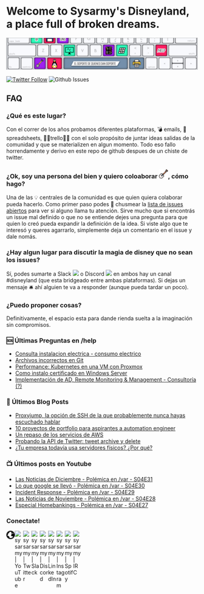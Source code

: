 # Welcome to Sysarmy's Disneyland, a place full of broken dreams.
<img src="https://raw.githubusercontent.com/edux/disneyland/master/misc/images/banner_sysarmy.png">

[![Twitter Follow](https://img.shields.io/twitter/follow/sysarmy?color=1DA1F2&logo=twitter&style=for-the-badge)](https://twitter.com/intent/follow?original_referer=https%3A%2F%2Fgithub.com%2Fsysarmy&screen_name=sysarmy)
![Github Issues](https://img.shields.io/github/issues/sysarmy/disneyland?label=geniales%20ideas%20Pendientes&style=for-the-badge&logoWitdh=50) 

## FAQ

### ¿Qué es este lugar?

Con el correr de los años probamos diferentes plataformas, 💣 emails, 💩 spreadsheets, 💩💩trello💩💩 con el solo propósito de juntar ideas salidas de la comunidad y que se materializen en algun momento. Todo eso fallo horrendamente y derivo en este repo de github despues de un chiste de twitter. 

### ¿Ok, soy una persona del bien y quiero coloaborar <img src="https://raw.githubusercontent.com/edux/disneyland/master/misc/images/shovel.png" width="24">, cómo hago?


Una de las 💡 centrales de la comunidad es que quien quiera colaborar pueda hacerlo. Como primer paso podes 🔎 chusmear la [lista de issues abiertos](https://github.com/sysarmy/disneyland/issues) para ver si alguno llama tu atención. Sirve mucho que si encontrás un issue mal definido o que no se entiende dejes una pregunta para que quien lo creó pueda expandir la definición de la idea. Si viste algo que te interesó y queres agarrarlo, simplemente deja un comentario en el issue y dale nomás.

### ¿Hay algun lugar para discutir la magia de disney que no sean los issues?

Sí, podes sumarte a Slack [<img width="15px" src="https://cdn.jsdelivr.net/npm/simple-icons@v3/icons/slack.svg" />][slack]
 o Discord [<img width="15px" src="https://cdn.jsdelivr.net/npm/simple-icons@v3/icons/discord.svg" />][discord] en ambos hay un canal #disneyland (que esta bridgeado entre ambas plataformas). Si dejas un mensaje 🛎️ ahí alguien te va a responder (aunque pueda tardar un poco).

### ¿Puedo proponer cosas?

Definitivamente, el espacio esta para dande rienda suelta a la imaginación sin compromisos.

### 🆘 Últimas Preguntas en /help

<!-- HELP:START -->
- [Consulta instalacion electrica - consumo electrico](https://help.sysarmy.com/discussion/4820/consulta-instalacion-electrica-consumo-electrico)
- [Archivos incorrectos en Git](https://help.sysarmy.com/discussion/4819/archivos-incorrectos-en-git)
- [Performance: Kubernetes en una VM con Proxmox](https://help.sysarmy.com/discussion/4818/performance-kubernetes-en-una-vm-con-proxmox)
- [Como instalo certificado en Windows Server](https://help.sysarmy.com/discussion/4817/como-instalo-certificado-en-windows-server)
- [Implementación de AD, Remote Monitoring & Management - Consultoría (?)](https://help.sysarmy.com/discussion/4816/implementacion-de-ad-remote-monitoring-management-consultoria)
<!-- HELP:END -->

### 📕 Últimos Blog Posts

<!-- BLOG-POST-LIST:START -->
- [Proxyjump, la opción de SSH de la que probablemente nunca hayas escuchado hablar](https://sysarmy.com/blog/posts/proxyjump-tuneles-ssh/)
- [10 proyectos de portfolio para aspirantes a automation engineer](https://sysarmy.com/blog/posts/10-proyectos-para-automation-engineers/)
- [Un repaso de los servicios de AWS](https://sysarmy.com/blog/posts/servicios-de-aws/)
- [Probando la API de Twitter: tweet archive y delete](https://sysarmy.com/blog/posts/api-de-twitter-archive-y-delete/)
- [¿Tu empresa todavía usa servidores físicos? ¿Por qué?](https://sysarmy.com/blog/posts/todavia-se-usan-servers-fisicos/)
<!-- BLOG-POST-LIST:END -->

### 📺 Últimos posts en Youtube

<!-- YOUTUBE:START -->
- [Las Noticias de Diciembre - Polémica en /var - S04E31](https://www.youtube.com/watch?v=XkpGfkxLu00)
- [Lo que google se llevó - Polémica en /var - S04E30](https://www.youtube.com/watch?v=wF9Yni8LKJk)
- [Incident Response - Polémica en /var - S04E29](https://www.youtube.com/watch?v=Y6duuGRHvfg)
- [Las Noticias de Noviembre - Polémica en /var - S04E28](https://www.youtube.com/watch?v=VdUJtdbbf-c)
- [Especial Homebankings - Polémica en /var - S04E27](https://www.youtube.com/watch?v=0kxCjpcHIrU)
<!-- YOUTUBE:END -->

### Conectate!

[<img align="left" alt="sysarmy" width="22px" src="https://raw.githubusercontent.com/iconic/open-iconic/master/svg/globe.svg" />][website]
[<img align="left" alt="sysarmy | YouTube" width="22px" src="https://cdn.jsdelivr.net/npm/simple-icons@v3/icons/youtube.svg" />][youtube]
[<img align="left" alt="sysarmy | Twitter" width="22px" src="https://cdn.jsdelivr.net/npm/simple-icons@v3/icons/twitter.svg" />][twitter]
[<img align="left" alt="sysarmy | Slack" width="22px" src="https://cdn.jsdelivr.net/npm/simple-icons@v3/icons/slack.svg" />][slack]
[<img align="left" alt="sysarmy | Discord" width="22px" src="https://cdn.jsdelivr.net/npm/simple-icons@v3/icons/discord.svg" />][discord]
[<img align="left" alt="sysarmy | LinkedIn" width="22px" src="https://cdn.jsdelivr.net/npm/simple-icons@v3/icons/linkedin.svg" />][linkedin]
[<img align="left" alt="sysarmy | Instagram" width="22px" src="https://cdn.jsdelivr.net/npm/simple-icons@v3/icons/instagram.svg" />][instagram]
[<img align="left" alt="sysarmy | Spotify" width="22px" src="https://cdn.jsdelivr.net/npm/simple-icons@v3/icons/spotify.svg" />][spotify]
[<img align="left" alt="sysarmy | IRC" width="22px" src="https://cdn.jsdelivr.net/npm/simple-icons@v3/icons/wechat.svg" />][irc]


[website]: https://sysarmy.com
[slack]: https://sysar.my/slack
[discord]: https://sysar.my/discord 
[blog]: https://sysarmy.com/blog
[twitter]: https://twitter.com/sysarmy
[youtube]: https://youtube.com/sysarmyar
[spotify]: https://sysar.my/spotify
[instagram]: https://www.instagram.com/sysarmy/
[linkedin]: https://www.linkedin.com/groups/4736196
[irc]: https://webchat.freenode.net/?channels=#sysarmy
[icons]: https://simpleicons.org
